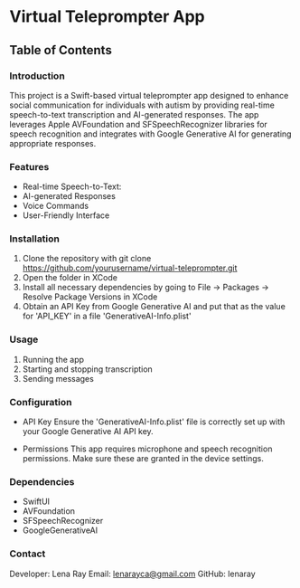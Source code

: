 # Virtual Teleprompter App
## Table of Contents
### Introduction
This project is a Swift-based virtual teleprompter app designed to enhance social communication for individuals with autism by providing real-time speech-to-text transcription and AI-generated responses. The app leverages Apple AVFoundation and SFSpeechRecognizer libraries for speech recognition and integrates with Google Generative AI for generating appropriate responses.

### Features
- Real-time Speech-to-Text:
- AI-generated Responses
- Voice Commands
- User-Friendly Interface

### Installation
1. Clone the repository with git clone https://github.com/yourusername/virtual-teleprompter.git
2. Open the folder in XCode
3. Install all necessary dependencies by going to File -> Packages -> Resolve Package Versions in XCode
4. Obtain an API Key from Google Generative AI and put that as the value for 'API_KEY' in a file 'GenerativeAI-Info.plist'

### Usage
1. Running the app
2. Starting and stopping transcription
3. Sending messages

### Configuration
- API Key
Ensure the 'GenerativeAI-Info.plist' file is correctly set up with your Google Generative AI API key.

- Permissions
This app requires microphone and speech recognition permissions. Make sure these are granted in the device settings.

### Dependencies
- SwiftUI
- AVFoundation
- SFSpeechRecognizer
- GoogleGenerativeAI

### Contact
Developer: Lena Ray
Email: lenarayca@gmail.com
GitHub: lenaray
